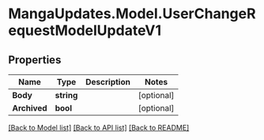 # MangaUpdates.Model.UserChangeRequestModelUpdateV1

## Properties

Name | Type | Description | Notes
------------ | ------------- | ------------- | -------------
**Body** | **string** |  | [optional] 
**Archived** | **bool** |  | [optional] 

[[Back to Model list]](../README.md#documentation-for-models) [[Back to API list]](../README.md#documentation-for-api-endpoints) [[Back to README]](../README.md)

